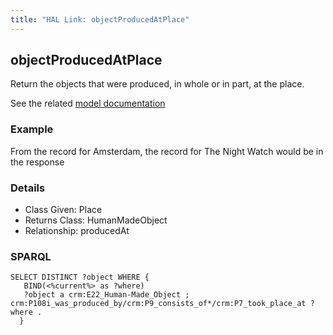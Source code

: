```yaml
---
title: "HAL Link: objectProducedAtPlace"
---
```


## objectProducedAtPlace

Return the objects that were produced, in whole or in part, at the place.

See the related [model documentation](/model/object/production/#base-production-activity)

### Example

From the record for Amsterdam, the record for The Night Watch would be in the response


### Details

* Class Given: Place
* Returns Class: HumanMadeObject
* Relationship: producedAt


### SPARQL
```
SELECT DISTINCT ?object WHERE {
   BIND(<%current%> as ?where)
   ?object a crm:E22_Human-Made_Object ;        crm:P108i_was_produced_by/crm:P9_consists_of*/crm:P7_took_place_at ?where .
  }
```

